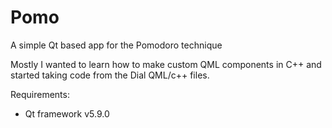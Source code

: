 # Pomo
A simple Qt based app for the Pomodoro technique

Mostly I wanted to learn how to make custom QML components in C++ and started taking code from the Dial QML/c++ files.

Requirements:
  - Qt framework v5.9.0

